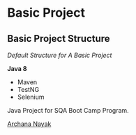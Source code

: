 # Basic Project
## Basic Project Structure

*Default Structure for A Basic Project*

**Java 8**

* Maven
* TestNG
* Selenium

Java Project for SQA Boot Camp Program. 

[Archana Nayak](https://github.com/archana-nayak)